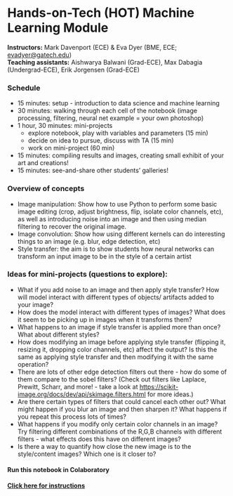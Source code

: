 # Hands-on-Tech (HOT) Machine Learning Module

**Instructors:** Mark Davenport (ECE) & Eva Dyer (BME, ECE; evadyer@gatech.edu)<br>
**Teaching assistants:** Aishwarya Balwani (Grad-ECE), Max Dabagia (Undergrad-ECE), Erik Jorgensen (Grad-ECE)

### Schedule
- 15 minutes: setup - introduction to data science and machine learning
- 30 minutes: walking through each cell of the notebook (image processing, filtering, neural net example = your own photoshop)
- 1 hour, 30 minutes: mini-projects
  - explore notebook, play with variables and parameters (15 min)
  - decide on idea to pursue, discuss with TA (15 min)
  - work on mini-project (60 min)
- 15 minutes: compiling results and images, creating small exhibit of your art and creations!
- 15 minutes: see-and-share other students’ galleries!

### Overview of concepts
- Image manipulation: Show how to use Python to perform some basic image editing (crop, adjust brightness, flip, isolate color channels, etc), as well as introducing noise into an image and then using median filtering to recover the original image.
- Image convolution: Show how using different kernels can do interesting things to an image (e.g. blur, edge detection, etc)
- Style transfer: the aim is to show students how neural networks can transform an input image to be in the style of a certain artist

### Ideas for mini-projects (questions to explore):
- What if you add noise to an image and then apply style transfer? How will model interact with different types of objects/ artifacts added to your image?
- How does the model interact with different types of images? What does it seem to be picking up in images when it transforms them?
- What happens to an image if style transfer is applied more than once? What about different styles?
- How does modifying an image before applying style transfer (flipping it, resizing it, dropping color channels, etc) affect the output? Is this the same as applying style transfer and then modifying it with the same operation?
- There are lots of other edge detection filters out there - how do some of them compare to the sobel filters? (Check out filters like Laplace, Prewitt, Scharr, and more! - take a look at https://scikit-image.org/docs/dev/api/skimage.filters.html for more ideas.)
- Are there certain types of filters that could cancel each other out? What might happen if you blur an image and then sharpen it? What happens if you repeat this process lots of times?
- What happens if you modify only certain color channels in an image? Try filtering different combinations of the R,G,B channels with different filters - what effects does this have on different images?
- Is there a way to quantify how close the new image is to the style/content images? Which one is it closer to? 

#### Run this notebook in Colaboratory
**[Click here for instructions](https://docs.google.com/document/d/1ILbefxjt_mY8vE4lt_iqjOldU0poZB4gw9qphEWLOck/edit?usp=sharing)**

